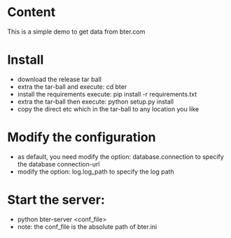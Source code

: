 # Content

This is a simple demo to get data from bter.com

# Install

* download the release tar ball
* extra the tar-ball and execute: cd bter
* install the requirements execute: pip install -r requirements.txt
* extra the tar-ball then execute: python setup.py install
* copy the direct etc which in the tar-ball to any location you like

# Modify the configuration

* as default, you need modify the option: database.connection to specify the database connection-url
* modify the option: log.log\_path to specify the log path

# Start the server:

* python bter-server \<conf\_file\>
* note: the conf\_file is the absolute path of bter.ini

